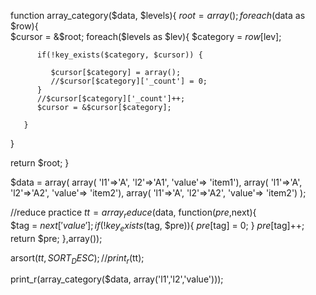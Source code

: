 function array_category($data, $levels){
   $root = array();
   foreach($data as $row){       
       $cursor = &$root;
       foreach($levels as $lev){
          $category = $row[$lev];
          
          if(!key_exists($category, $cursor)) {
             
             $cursor[$category] = array();
             //$cursor[$category]['_count'] = 0;
          }
          //$cursor[$category]['_count']++;
          $cursor = &$cursor[$category];
          
       }       
   }
   
   return $root;
}

$data = array(
   array( 'l1'=>'A', 'l2'=>'A1', 'value'=> 'item1'),
   array( 'l1'=>'A', 'l2'=>'A2', 'value'=> 'item2'),
   array( 'l1'=>'A', 'l2'=>'A2', 'value'=> 'item2')
);

//reduce practice
$tt = array_reduce($data, function($pre,$next){    
   $tag = $next['value'];
   if(!key_exists($tag, $pre)){
      $pre[$tag] = 0;
   }
   $pre[$tag]++; 
   return $pre;
},array());

arsort($tt, SORT_DESC);
//print_r($tt);

print_r(array_category($data, array('l1','l2','value')));
